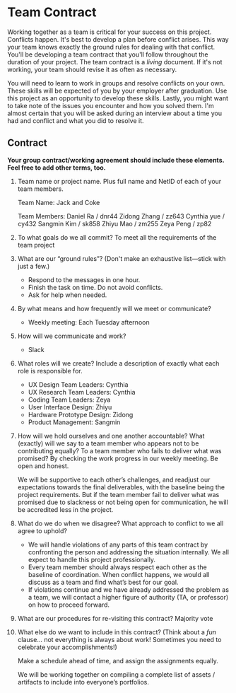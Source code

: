 # Team Contract

Working together as a team is critical for your success on this project. Conflicts happen. It's best to develop a plan before conflict arises. This way your team knows exactly the ground rules for dealing with that conflict. You'll be developing a team contract that you'll follow throughout the duration of your project. The team contract is a *living* document. If it's not working, your team should revise it as often as necessary.

You will need to learn to work in groups and resolve conflicts on your own. These skills will be expected of you by your employer after graduation. Use this project as an opportunity to develop these skills. Lastly, you might want to take note of the issues you encounter and how you solved them. I'm almost certain that you will be asked during an interview about a time you had and conflict and what you did to resolve it.

## Contract

**Your group contract/working agreement should include these elements. Feel free to add other terms, too.**

1. Team name or project name. Plus full name and NetID of each of your team members.
    
    Team Name: Jack and Coke
    
    Team Members:
    Daniel Ra / dnr44
    Zidong Zhang / zz643
    Cynthia yue /  cy432 
    Sangmin Kim / sk858
    Zhiyu Mao /  zm255
    Zeya Peng / zp82

2. To what goals do we all commit?
    To meet all the requirements of the team project

3. What are our “ground rules”? (Don't make an exhaustive list—stick with just a few.)
    - Respond to the messages in one hour.
    - Finish the task on time. Do not avoid conflicts.	
    - Ask for help when needed. 

4. By what means and how frequently will we meet or communicate?
    - Weekly meeting: Each Tuesday afternoon

5. How will we communicate and work?
    - Slack

6. What roles will we create? Include a description of exactly what each role is responsible for.
    - UX Design Team Leaders: Cynthia 
    - UX Research Team Leaders: Cynthia
    - Coding Team Leaders: Zeya
    - User Interface Design: Zhiyu
    - Hardware Prototype Design: Zidong
    - Product Management: Sangmin

7. How will we hold ourselves and one another accountable? What (exactly) will we say to a team member who appears not to be contributing equally? To a team member who fails to deliver what was promised?
    By checking the work progress in our weekly meeting. Be open and honest.

    We will be supportive to each other’s challenges, and readjust our expectations towards the final deliverables, with the baseline being the project requirements. But if the team member fail to deliver what was promised due to slackness or not being open for communication, he will be accredited less in the project.

8. What do we do when we disagree? What approach to conflict to we all agree to uphold?

    - We will handle violations of any parts of this team contract by confronting the person and addressing the situation internally. We all expect to handle this project professionally.  
    - Every team member should always respect each other as the baseline of coordination. When conflict happens, we would all discuss as a team and find what’s best for our goal. 
    - If violations continue and we have already addressed the problem as a team, we will contact a higher figure of authority (TA, or professor) on how to proceed forward. 

9. What are our procedures for re-visiting this contract?
   Majority vote

10. What else do we want to include in this contract? (Think about a *fun* clause... not everything is always about work! Sometimes you need to celebrate your accomplishments!)

    Make a schedule ahead of time, and assign the assignments equally.

    We will be working together on compiling a complete list of assets / artifacts to include into everyone’s portfolios. 


